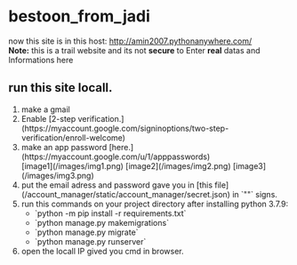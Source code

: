 # bestoon_from_jadi
now this site is in this host: http://amin2007.pythonanywhere.com/<br>
**Note:** this is a trail website and its not **secure** to Enter **real** datas and Informations here
<h2>run this site locall.</h2>
<ol>
  <li>make a gmail</li>
  <li>Enable [2-step verification.](https://myaccount.google.com/signinoptions/two-step-verification/enroll-welcome)</li>
  <li>make an app password [here.](https://myaccount.google.com/u/1/apppasswords)</li>
  [image1](/images/img1.png)
  [image2](/images/img2.png)
  [image3](/images/img3.png)
  <li>put the email adress and password gave you in [this file](/account_manager/static/account_manager/secret.json) in `""` signs.</li>
  <li>run this commands on your project directory after installing python 3.7.9:
  <ul><li>`python -m pip install -r requirements.txt`</li>
    <li>`python manage.py makemigrations`</li>
    <li>`python manage.py migrate`</li>
    <li>`python manage.py runserver`</li>
  </ul></li>
  <li>open the locall IP gived you cmd in browser.</li>
</ol>
